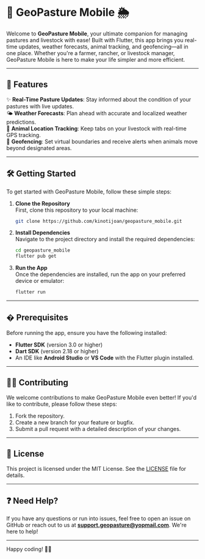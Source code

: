 
# 🌱 GeoPasture Mobile 🌦️

Welcome to **GeoPasture Mobile**, your ultimate companion for managing pastures and livestock with ease! Built with Flutter, this app brings you real-time updates, weather forecasts, animal tracking, and geofencing—all in one place. Whether you're a farmer, rancher, or livestock manager, GeoPasture Mobile is here to make your life simpler and more efficient.

---

## 🚀 Features

✨ **Real-Time Pasture Updates**: Stay informed about the condition of your pastures with live updates.  
🌤️ **Weather Forecasts**: Plan ahead with accurate and localized weather predictions.  
🐄 **Animal Location Tracking**: Keep tabs on your livestock with real-time GPS tracking.  
📍 **Geofencing**: Set virtual boundaries and receive alerts when animals move beyond designated areas.  

---

## 🛠️ Getting Started

To get started with GeoPasture Mobile, follow these simple steps:

1. **Clone the Repository**  
   First, clone this repository to your local machine:
   ```bash
   git clone https://github.com/kinotijoan/geopasture_mobile.git
   ```

2. **Install Dependencies**  
   Navigate to the project directory and install the required dependencies:
   ```bash
   cd geopasture_mobile
   flutter pub get
   ```

3. **Run the App**  
   Once the dependencies are installed, run the app on your preferred device or emulator:
   ```bash
   flutter run
   ```

---
## � Prerequisites

Before running the app, ensure you have the following installed:
- **Flutter SDK** (version 3.0 or higher)  
- **Dart SDK** (version 2.18 or higher)  
- An IDE like **Android Studio** or **VS Code** with the Flutter plugin installed.  

---

## 🧑‍💻 Contributing

We welcome contributions to make GeoPasture Mobile even better! If you'd like to contribute, please follow these steps:
1. Fork the repository.  
2. Create a new branch for your feature or bugfix.  
3. Submit a pull request with a detailed description of your changes.  

---

## 📜 License

This project is licensed under the MIT License. See the [LICENSE](LICENSE) file for details.

---

## ❓ Need Help?

If you have any questions or run into issues, feel free to open an issue on GitHub or reach out to us at **support.geopasture@yopmail.com**. We're here to help!  

---

Happy coding! 🌾🐑
